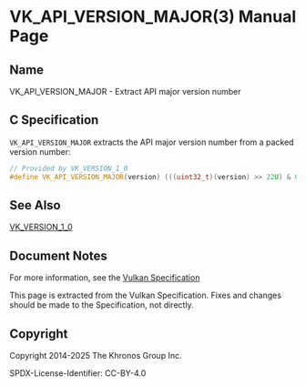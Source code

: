 # VK\_API\_VERSION\_MAJOR(3) Manual Page

## Name

VK\_API\_VERSION\_MAJOR - Extract API major version number



## [](#_c_specification)C Specification

`VK_API_VERSION_MAJOR` extracts the API major version number from a packed version number:

```c++
// Provided by VK_VERSION_1_0
#define VK_API_VERSION_MAJOR(version) (((uint32_t)(version) >> 22U) & 0x7FU)
```

## [](#_see_also)See Also

[VK\_VERSION\_1\_0](https://registry.khronos.org/vulkan/specs/latest/man/html/VK_VERSION_1_0.html)

## [](#_document_notes)Document Notes

For more information, see the [Vulkan Specification](https://registry.khronos.org/vulkan/specs/latest/html/vkspec.html#VK_API_VERSION_MAJOR)

This page is extracted from the Vulkan Specification. Fixes and changes should be made to the Specification, not directly.

## [](#_copyright)Copyright

Copyright 2014-2025 The Khronos Group Inc.

SPDX-License-Identifier: CC-BY-4.0